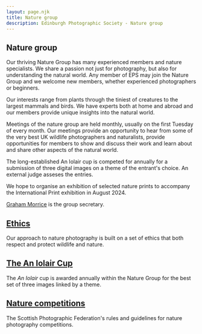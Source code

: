 ```yaml
---
layout: page.njk
title: Nature group
description: Edinburgh Photographic Society - Nature group
---
```


## Nature group

Our thriving Nature Group has many experienced members and nature specialists. We share a passion not just for photography, but also for understanding the natural world. Any member of EPS may join the Nature Group and we welcome new members, whether experienced photographers or beginners.

Our interests range from plants through the tiniest of creatures to the largest mammals and birds. We have experts both at home and abroad and our members provide unique insights into the natural world.

Meetings of the nature group are held monthly, usually on the first Tuesday of every month. Our meetings provide an opportunity to hear from some of the very best UK wildlife photographers and naturalists, provide opportunities for members to show and discuss their work and learn about and share other aspects of the natural world.

The long-established An Iolair cup is competed for annually for a submission of three digital images on a theme of the entrant's choice. An external judge asseses the entries.

We hope to organise an exhibition of selected nature prints to accompany the International Print exhibition in August 2024.

[Graham Morrice](mailto:nature@edinburghphotographicsociety.co.uk) is the group secretary.

## [Ethics](/ethics)

Our approach to nature photography is built on a set of ethics that both respect and protect wildlife and nature.

## [The An Iolair Cup](/iolaire-cup)

The _An Iolair_ cup is awarded annually within the Nature Group for the best set of three images linked by a theme.

## [Nature competitions](https://www.scottish-photographic-federation.org/competitions-guidance)

The Scottish Photographic Federation's rules and guidelines for nature photography competitions.


